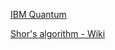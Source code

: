 [IBM Quantum](https://quantum.ibm.com)

[Shor's algorithm - Wiki](https://en.wikipedia.org/wiki/Shor%27s_algorithm)
